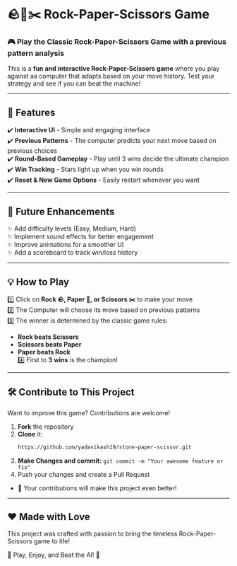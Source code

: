 # 🪨📜✂️ Rock-Paper-Scissors Game  

### 🎮 Play the Classic Rock-Paper-Scissors Game with a previous pattern analysis

This is a **fun and interactive Rock-Paper-Scissors game** where you play against aa computer that adapts based on your move history. Test your strategy and see if you can beat the machine!  

---

## 🚀 Features  
✔️ **Interactive UI** - Simple and engaging interface  
✔️ **Previous Patterns** - The computer predicts your next move based on previous choices  
✔️ **Round-Based Gameplay** - Play until 3 wins decide the ultimate champion  
✔️ **Win Tracking** - Stars light up when you win rounds  
✔️ **Reset & New Game Options** - Easily restart whenever you want  

---

## 🔮 Future Enhancements  
✨ Add difficulty levels (Easy, Medium, Hard)  
✨ Implement sound effects for better engagement  
✨ Improve animations for a smoother UI  
✨ Add a scoreboard to track win/loss history  

---

## 💡 How to Play  
1️⃣ Click on **Rock 🪨, Paper 📜, or Scissors ✂️** to make your move  
2️⃣ The Computer will choose its move based on previous patterns  
3️⃣ The winner is determined by the classic game rules:  
   - **Rock beats Scissors**  
   - **Scissors beats Paper**  
   - **Paper beats Rock**  
4️⃣ First to **3 wins** is the champion!  

---

## 🛠️ Contribute to This Project  
Want to improve this game? Contributions are welcome!  
1. **Fork** the repository  
2. **Clone** it:  
   ```bash
   https://github.com/yadavikash19/stone-paper-scissor.git
   ```
3. **Make Changes and commit:**
   `git commit -m "Your awesome feature or fix"`
4. Push your changes and create a Pull Request
- 🚀 Your contributions will make this project even better!

---

## ❤️ Made with Love
This project was crafted with passion to bring the timeless Rock-Paper-Scissors game to life!

🚀 Play, Enjoy, and Beat the AI! 🚀
